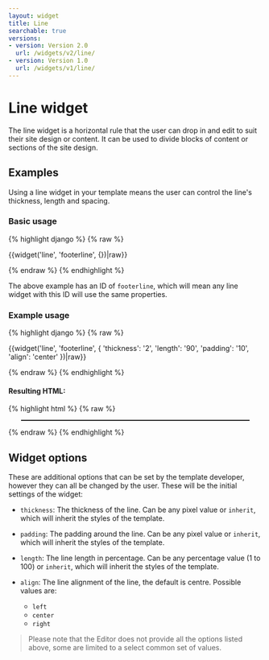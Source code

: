```yaml
---
layout: widget
title: Line
searchable: true
versions:
- version: Version 2.0
  url: /widgets/v2/line/
- version: Version 1.0
  url: /widgets/v1/line/
---
```


# Line widget

The line widget is a horizontal rule that the user can drop in and edit to suit their site design or content. It can be used to divide blocks of content or sections of the site design.

## Examples
Using a line widget in your template means the user can control the line's thickness, length and spacing.

### Basic usage
{% highlight django %}
{% raw %}

  {{widget('line', 'footerline', {})|raw}}

{% endraw %}
{% endhighlight %}

The above example has an ID of ```footerline```, which will mean any line widget with this ID will use the same properties.

### Example usage
{% highlight django %}
{% raw %}

  {{widget('line', 'footerline', {
    'thickness': '2',
    'length': '90',
    'padding': '10',
    'align': 'center'
  })|raw}}

{% endraw %}
{% endhighlight %}

#### Resulting HTML:

{% highlight html %}
{% raw %}

<div id="page-zones__template-widgets__line" data-name="line" class="widget  widget--template-widget">
  <div class="bk-line  line  widget__line  align--center">
    <hr class="rule  keyline-widget__rule" style="height: 2px; width: 90%; margin:10px auto;">
  </div>
</div>

{% endraw %}
{% endhighlight %}

## Widget options

These are additional options that can be set by the template developer, however they can all be changed by the user. These will be the initial settings of the widget:

* ```thickness```: The thickness of the line. Can be any pixel value or ```inherit```, which will inherit the styles of the template.

* ```padding```: The padding around the line. Can be any pixel value or ```inherit```, which will inherit the styles of the template.

* ```length```: The line length in percentage. Can be any percentage value (1 to 100) or ```inherit```, which will inherit the styles of the template.

* ```align```: The line alignment of the line, the default is centre. Possible values are:

  * ```left```
  * ```center```
  * ```right```

> Please note that the Editor does not provide all the options listed above, some are limited to a select common set of values.
